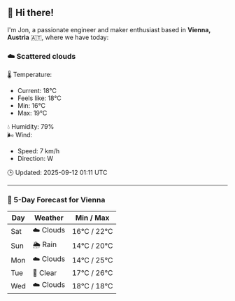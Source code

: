 ## 👋 Hi there!

I'm Jon, a passionate engineer and maker enthusiast based in **Vienna, Austria** 🇦🇹, where we have today:

### ☁️ Scattered clouds 

🌡️ Temperature: 
* Current: 18°C
* Feels like: 18°C
* Min: 16°C 
* Max: 19°C  

💧 Humidity: 79%  
🌬️ Wind: 
* Speed: 7 km/h 
* Direction: W  

🕒 Updated: 2025-09-12 01:11 UTC

---

### 📅 5-Day Forecast for Vienna

| Day | Weather | Min / Max |
|-----|---------|------------|
| Sat | ☁️ Clouds | 16°C / 22°C |
| Sun | 🌦️ Rain | 14°C / 20°C |
| Mon | ☁️ Clouds | 14°C / 25°C |
| Tue | 🌙 Clear | 17°C / 26°C |
| Wed | ☁️ Clouds | 18°C / 18°C |
